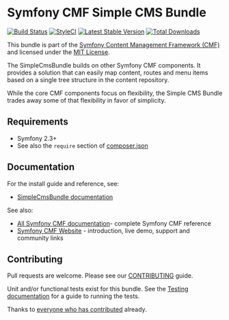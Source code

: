 # Symfony CMF Simple CMS Bundle

[![Build Status](https://secure.travis-ci.org/symfony-cmf/SimpleCmsBundle.png?branch=master)](http://travis-ci.org/symfony-cmf/SimpleCmsBundle)
[![StyleCI](https://styleci.io/repos/4396665/shield)](https://styleci.io/repos/4396665)
[![Latest Stable Version](https://poser.pugx.org/symfony-cmf/simple-cms-bundle/version.png)](https://packagist.org/packages/symfony-cmf/simple-cms-bundle)
[![Total Downloads](https://poser.pugx.org/symfony-cmf/simple-cms-bundle/d/total.png)](https://packagist.org/packages/symfony-cmf/simple-cms-bundle)

This bundle is part of the [Symfony Content Management Framework (CMF)](http://cmf.symfony.com/)
and licensed under the [MIT License](LICENSE).

The SimpleCmsBundle builds on other Symfony CMF components. It provides a
solution that can easily map content, routes and menu items based on a single
tree structure in the content repository.

While the core CMF components focus on flexibility, the Simple CMS Bundle
trades away some of that flexibility in favor of simplicity.


## Requirements

* Symfony 2.3+
* See also the `require` section of [composer.json](composer.json)


## Documentation

For the install guide and reference, see:

* [SimpleCmsBundle documentation](http://symfony.com/doc/master/cmf/bundles/simple_cms/)

See also:

* [All Symfony CMF documentation](http://symfony.com/doc/master/cmf/index.html)- complete Symfony CMF reference
* [Symfony CMF Website](http://cmf.symfony.com/) - introduction, live demo, support and community links


## Contributing

Pull requests are welcome. Please see our
[CONTRIBUTING](https://github.com/symfony-cmf/SimpleCmsBundle/blob/master/CONTRIBUTING.md)
guide.

Unit and/or functional tests exist for this bundle. See the
[Testing documentation](http://symfony.com/doc/master/cmf/components/testing.html)
for a guide to running the tests.

Thanks to
[everyone who has contributed](https://github.com/symfony-cmf/SimpleCmsBundle/contributors) already.
